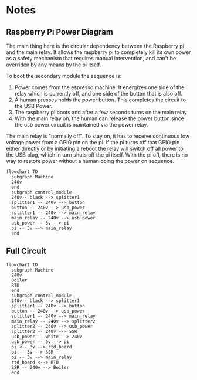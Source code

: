 # Notes

## Raspberry Pi Power Diagram

The main thing here is the circular dependency between the Raspberry pi and the main relay. It allows the raspberry pi to completely kill its own power as a safety mechanism that requires manual intervention, and can't be overriden by any means by the pi itself.

To boot the secondary module the sequence is:

1) Power comes from the espresso machine. It energizes one side of the relay which is currently off, and one side of the button that is also off.
2) A human presses holds the power button. This completes the circuit to the USB Power.
3) The raspberry pi boots and after a few seconds turns on the main relay
4) With the main relay on, the human can release the power button since the usb power circuit is maintained via the power relay.

The main relay is "normally off". To stay on, it has to receive continuous low voltage power from a GPIO pin on the pi. If the pi turns off that GPIO pin either directly or by initiating a reboot the relay will switch off all power to the USB plug, which in turn shuts off the pi itself. With the pi off, there is no way to restore power without a human doing the power on sequence.

```mermaid
flowchart TD
  subgraph Machine
  240v
  end
  subgraph control_module
  240v-- black --> splitter1
  splitter1 -- 240v --> button
  button -- 240v --> usb_power
  splitter1 -- 240v --> main_relay
  main_relay -- 240v --> usb_power
  usb_power -- 5v --> pi
  pi -- 3v --> main_relay
  end
```

## Full Circuit

```mermaid
flowchart TD
  subgraph Machine
  240v
  Boiler
  RTD
  end
  subgraph control_module
  240v-- black --> splitter1
  splitter1 -- 240v --> button
  button -- 240v --> usb_power
  splitter1 -- 240v --> main_relay
  main_relay -- 240v --> splitter2
  splitter2 -- 240v --> usb_power
  splitter2 -- 240v --> SSR
  usb_power -- white --> 240v
  usb_power -- 5v --> pi
  pi <-- 3v --> rtd_board
  pi -- 3v --> SSR
  pi -- 3v --> main_relay
  rtd_board <--> RTD
  SSR -- 240v --> Boiler
  end
```